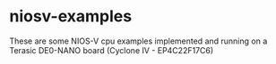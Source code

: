 # niosv-examples
These are some NIOS-V cpu examples implemented and running on a Terasic DE0-NANO board (Cyclone IV - EP4C22F17C6)
